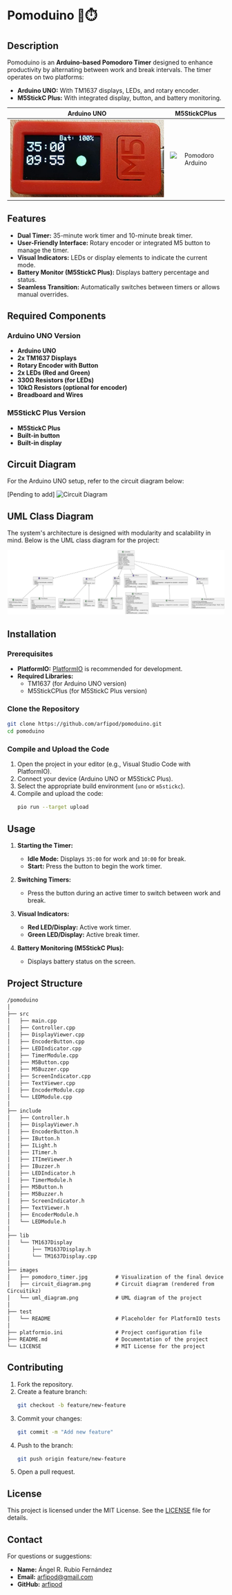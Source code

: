 
# Pomoduino 🍅⏱️
## Description

Pomoduino is an **Arduino-based Pomodoro Timer** designed to enhance productivity by alternating between work and break intervals. The timer operates on two platforms:

- **Arduino UNO:** With TM1637 displays, LEDs, and rotary encoder.
- **M5StickC Plus:** With integrated display, button, and battery monitoring.

Arduino UNO                                          |  M5StickCPlus
:--------------------------------------------------:|:------------------------------------------------:
![Pomodoro Timer](images/pomodoro_timer_green.jpg)  |  ![Pomodoro Arduino](images/pomoduinoArduino.gif)




## Features

- **Dual Timer:** 35-minute work timer and 10-minute break timer.
- **User-Friendly Interface:** Rotary encoder or integrated M5 button to manage the timer.
- **Visual Indicators:** LEDs or display elements to indicate the current mode.
- **Battery Monitor (M5StickC Plus):** Displays battery percentage and status.
- **Seamless Transition:** Automatically switches between timers or allows manual overrides.

## Required Components

### Arduino UNO Version

- **Arduino UNO**
- **2x TM1637 Displays**
- **Rotary Encoder with Button**
- **2x LEDs (Red and Green)**
- **330Ω Resistors (for LEDs)**
- **10kΩ Resistors (optional for encoder)**
- **Breadboard and Wires**

### M5StickC Plus Version

- **M5StickC Plus**
- **Built-in button**
- **Built-in display**

## Circuit Diagram

For the Arduino UNO setup, refer to the circuit diagram below:

[Pending to add]
![Circuit Diagram](images/circuit_diagram.png)

## UML Class Diagram

The system's architecture is designed with modularity and scalability in mind. Below is the UML class diagram for the project:

![UML Class Diagram](images/uml_diagram.png)

## Installation

### Prerequisites

- **PlatformIO:** [PlatformIO](https://platformio.org/) is recommended for development.
- **Required Libraries:**
  - TM1637 (for Arduino UNO version)
  - M5StickCPlus (for M5StickC Plus version)

### Clone the Repository

```bash
git clone https://github.com/arfipod/pomoduino.git
cd pomoduino
```

### Compile and Upload the Code

1. Open the project in your editor (e.g., Visual Studio Code with PlatformIO).
2. Connect your device (Arduino UNO or M5StickC Plus).
3. Select the appropriate build environment (`uno` or `m5stickc`).
4. Compile and upload the code:
   ```bash
   pio run --target upload
   ```

## Usage

1. **Starting the Timer:**
   - **Idle Mode:** Displays `35:00` for work and `10:00` for break.
   - **Start:** Press the button to begin the work timer.

2. **Switching Timers:**
   - Press the button during an active timer to switch between work and break.

3. **Visual Indicators:**
   - **Red LED/Display:** Active work timer.
   - **Green LED/Display:** Active break timer.

4. **Battery Monitoring (M5StickC Plus):**
   - Displays battery status on the screen.

## Project Structure

```
/pomoduino
│
├── src
│   ├── main.cpp
│   ├── Controller.cpp
│   ├── DisplayViewer.cpp
│   ├── EncoderButton.cpp
│   ├── LEDIndicator.cpp
│   ├── TimerModule.cpp
│   ├── M5Button.cpp
│   ├── M5Buzzer.cpp
│   ├── ScreenIndicator.cpp
│   ├── TextViewer.cpp
│   ├── EncoderModule.cpp
│   └── LEDModule.cpp
│
├── include
│   ├── Controller.h
│   ├── DisplayViewer.h
│   ├── EncoderButton.h
│   ├── IButton.h
│   ├── ILight.h
│   ├── ITimer.h
│   ├── ITImeViewer.h
│   ├── IBuzzer.h
│   ├── LEDIndicator.h
│   ├── TimerModule.h
│   ├── M5Button.h
│   ├── M5Buzzer.h
│   ├── ScreenIndicator.h
│   ├── TextViewer.h
│   ├── EncoderModule.h
│   └── LEDModule.h
│
├── lib
│   └── TM1637Display
│       ├── TM1637Display.h
│       └── TM1637Display.cpp
│
├── images
│   ├── pomodoro_timer.jpg         # Visualization of the final device
│   ├── circuit_diagram.png        # Circuit diagram (rendered from Circuitikz)
│   └── uml_diagram.png            # UML diagram of the project
│
├── test
│   └── README                     # Placeholder for PlatformIO tests
│
├── platformio.ini                 # Project configuration file
├── README.md                      # Documentation of the project
└── LICENSE                        # MIT License for the project

```

## Contributing

1. Fork the repository.
2. Create a feature branch:
   ```bash
   git checkout -b feature/new-feature
   ```
3. Commit your changes:
   ```bash
   git commit -m "Add new feature"
   ```
4. Push to the branch:
   ```bash
   git push origin feature/new-feature
   ```
5. Open a pull request.

## License

This project is licensed under the MIT License. See the [LICENSE](LICENSE) file for details.

## Contact

For questions or suggestions:

- **Name:** Ángel R. Rubio Fernández
- **Email:** arfipod@gmail.com
- **GitHub:** [arfipod](https://github.com/arfipod)
